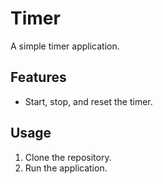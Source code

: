 # Timer

A simple timer application.

## Features

- Start, stop, and reset the timer.

## Usage

1. Clone the repository.
2. Run the application.
